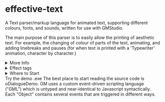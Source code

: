 # effective-text
A Text parser/markup language for animated text, supporting different colours, fonts, and sounds, written for use with GMStudio.

The main purpose of this parser is to easily allow the printing of aesthetic text. 
For example, the changing of colour of parts of the text, animating, and adding linebreaks and pauses (for when text is printed with a 'Typewriter' animation, character by character.)

<details>
	<summary>More Info</summary>
The text renderer serves as the basis for more complex systems commonly found in games.
In this repo, there's some example stuff which demonstrates
a dialogue tree, similar to old DS games. You can make choices to
navigate the text, and display an animated "speaker" portrait which
moves its mouth while the text is printing, etc.

The object oPrinter prints a text message with applied "effects".
The message is automatically linebroken into an arbitrary box and 
can be placed anywhere.
The message is printed character by character, typewriter-style.
Furthermore, multiple lines don't run outside the box - instead, the text scrolls upwards.
Pauses only work with the oPrinter object (pause tags included elsewhere are ignored by the parser.)

Add effects by including EFFECT TAGS inside your string literals.

You can create your own effect tags pretty easily.
E.g. implementing rainbow text could be accomplished by
adding simple code in parse_command (to recognize the command)
and draw_char_eff (to animate the colours).

oPrinter is controlled by changing its "state" variable
to recognized strings. See oTextbox for example. 
</details>

<details>
	<summary>Effect tags</summary>
Effects are incuded inline like this: "my text &ltc:red&gtthis is red&lt/c&gt!"
Similar to HTML tags

      COLOUR:
            <c:ColourName> where ColourName is a gml colour code
            <c:0x000000>   where you put a 6 digit b/g/r hex string

      WAVE:
	        <w>     makes text wave with default amplitude and frequency
	        <w:x>   wave & changes the amplitude
	        <w:x:y> wave & sets the amplitude = x and frequency = y

      TWITCH:
            <t>     makes text twitch every so often
            <t:x>   twitch & sets the frequency of twitching [0, 1]
 
      SHAKE:
            <s>     makes text shake
            <s:x>   makes text shake and sets amplitude of shake

      PAUSE:
            <p>     makes text typer pause for DEFAULT_PAUSE_DURATION frames
            <p:x>   pauses for x frames

      LINEBREAK:
            <br>    I won't spoil what this does

      SET SPEAKER:
            <i:speakerName> 
                    This sets the portrait of the speaker. Only works in oTextbox. Otherwise ignored.
            <e:speakerEmote>
                    Changes the emote of the speaker. The emote must exist in the speaker's emote tree.

      COMMAND CHARS:
            <gt>    ">"
            <lt>    "<"
            <q>     renders as double quote "
             `      Grave symbol renders as apostrophe

      CANCEL EFFECTS:
            </c>    resets to default colour (set in create_effect_map script)
            </fx>   stops wave, shake and twitch and resets parameters to default
            </w>    stops wave and resets wave vars
            </s>    same but for shake
            </t>    same but for twitch
</details>

<details>
	<summary>Where to Start<summary>
	Try the demo .exe
	The best place to start reading the source code is oDialogueDemo.
	GM uses a custom event-driven scripting language ("GML") which is untyped and near-identical to Javascript syntactically. 
	Each "Object" contains several events that are triggered in different ways.
</details>
